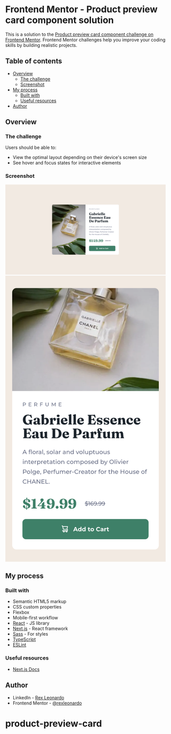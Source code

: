 # Frontend Mentor - Product preview card component solution

This is a solution to the [Product preview card component challenge on Frontend Mentor](https://www.frontendmentor.io/challenges/product-preview-card-component-GO7UmttRfa). Frontend Mentor challenges help you improve your coding skills by building realistic projects.

## Table of contents

- [Overview](#overview)
  - [The challenge](#the-challenge)
  - [Screenshot](#screenshot)
- [My process](#my-process)
  - [Built with](#built-with)
  - [Useful resources](#useful-resources)
- [Author](#author)

## Overview

### The challenge

Users should be able to:

- View the optimal layout depending on their device's screen size
- See hover and focus states for interactive elements

### Screenshot

![Desktop Version](./public/screenshots/product-preview-card-desktop.png)
![Mobile Version](./public/screenshots/product-preview-card-mobile.png)

## My process

### Built with

- Semantic HTML5 markup
- CSS custom properties
- Flexbox
- Mobile-first workflow
- [React](https://reactjs.org/) - JS library
- [Next.js](https://nextjs.org/) - React framework
- [Sass](https://sass-lang.com/) - For styles
- [TypeScript](https://www.typescriptlang.org/)
- [ESLint](https://eslint.org/)

### Useful resources

- [Next.js Docs](https://nextjs.org/docs)

## Author

- LinkedIn - [Rex Leonardo](https://www.linkedin.com/in/rex-leonardo-2a521b16a)
- Frontend Mentor - [@rexleonardo](https://www.frontendmentor.io/profile/rexleonardo)
# product-preview-card
